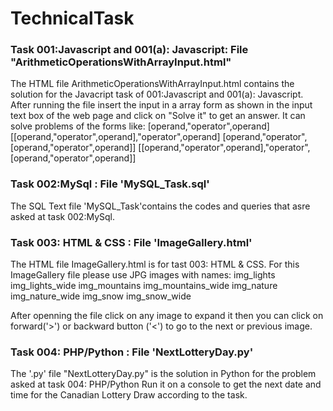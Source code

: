 # TechnicalTask

### Task 001:Javascript and 001(a): Javascript: File "ArithmeticOperationsWithArrayInput.html"
  The HTML file ArithmeticOperationsWithArrayInput.html contains the solution for the Javacript task of 001:Javascript and 001(a): Javascript.
  After running the file insert the input in a array form as shown in the input text box of the web page and click on "Solve it" to get an answer.
  It can solve problems of the forms like:
  [operand,"operator",operand]
  [[operand,"operator",operand],"operator",operand]
  [operand,"operator",[operand,"operator",operand]]
  [[operand,"operator",operand],"operator",[operand,"operator",operand]]

### Task 002:MySql : File  'MySQL_Task.sql' 
The SQL Text file 'MySQL_Task'contains the codes and queries that asre asked at task 002:MySql.

### Task 003: HTML & CSS : File 'ImageGallery.html'
The HTML file ImageGallery.html is for tast 003: HTML & CSS.
For this ImageGallery file please use JPG images with names:
  img_lights
  img_lights_wide
  img_mountains
  img_mountains_wide
  img_nature
  img_nature_wide
  img_snow
  img_snow_wide
  
  After openning the file click on any image to expand it then you can click on forward('>') or backward button ('<') to go to the next or previous image.

### Task 004: PHP/Python : File 'NextLotteryDay.py'
The '.py' file "NextLotteryDay.py" is the solution in Python for the problem asked at task 004: PHP/Python
Run it on a console to get the next date and time for the Canadian Lottery Draw according to the task.
